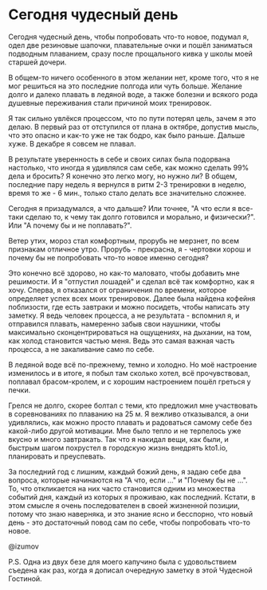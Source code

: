 
# Сегодня чудесный день

Сегодня чудесный день, чтобы попробовать что-то новое, подумал я, одел две резиновые шапочки, плавательные очки и пошёл заниматься подводным плаванием, сразу после прощального кивка у школы моей старшей дочери.

В общем-то ничего особенного в этом желании нет, кроме того, что я не мог решиться на это последние полгода или чуть больше. Желание долго и далеко плавать в ледяной воде, а также болезни и всякого рода душевные переживания стали причиной моих тренировок. 

Я так сильно увлёкся процессом, что по пути потерял цель, зачем я это делаю. В первый раз от отступился от плана в октябре, допустив мысль, что это опасно и как-то уже не так бодро, как было раньше. Дальше хуже. В декабре я совсем не плавал. 

В результате уверенность в себе и своих силах была подорвана настолько, что иногда я удивлялся сам себе, как можно сделать 99% дела и бросить? Я конечно это легко могу, но нужно ли? В общем, последние пару недель я вернулся в ритм 2-3 тренировки в неделю, время то же - 6 мин., только стало делать все значительно сложнее.

Сегодня я призадумался, а что дальше? Или точнее, "А что если я все-таки сделаю то, к чему так долго готовился и морально, и физически?". Или "А почему бы и не поплавать?".

Ветер утих, мороз стал комфортным, прорубь не мерзнет, по всем признакам отличное утро. Прорубь - прекрасна, я - чертовки хорош и почему бы не попробовать что-то новое именно сегодня? 

Это конечно всё здорово, но как-то маловато, чтобы добавить мне решимости. И я  "отпустил лошадей" и сделал всё так комфортно, как я хочу. Сперва, я отказался от ограничения по времени, которое определяет успех всех моих тренировок. Далее была найдена кофейня поблизости, где есть завтраки и можно посидеть, чтобы написать эту заметку. Я ведь человек процесса, а не результата - вспомнил я, и отправился плавать, намеренно забыв свои наушники, чтобы максимально сконцентрироваться на ощущениях, на дыхании, на том, как холод становится частью меня. Ведь это самая важная часть процесса, а не закаливание само по себе.

В ледяной воде всё по-прежнему, темно и холодно. Но моё настроение изменилось и в итоге, я побыл там сколько хотел, всё прочувствовал, поплавал брасом-кролем, и с хорошим настроением пошёл греться у печки. 

Грелся не долго, скорее болтал с теми, кто предложил мне участвовать в соревнованиях по плаванию на 25 м. Я вежливо отказывался, а они удивлялись, как можно просто плавать и радоваться самому себе без какой-либо другой мотивации. Мне было тепло и не терпелось уже вкусно и много завтракать. Так что я накидал вещи, как были, и быстрым шагом похрустел в городскую жизнь внедрять kto1.io, планировать и преуспевать.

За последний год с лишним, каждый божий день, я задаю себе два вопроса, которые начинаются на "А что, если ..." и "Почему бы не ...". То, что откликается на них часто становится одним из множества событий дня, каждый из которых я проживаю, как последний. Кстати, в этом смысле я очень последователен в своей жизненной позиции, потому что знаю наверняка, и это знание ясно и бесспорно, что новый день - это достаточный повод сам по себе, чтобы попробовать что-то новое.

@izumov

P.S. Одна из двух безе для моего капучино была с удовольствием съедена как раз, когда я дописал очередную заметку в этой Чудесной Гостиной.
